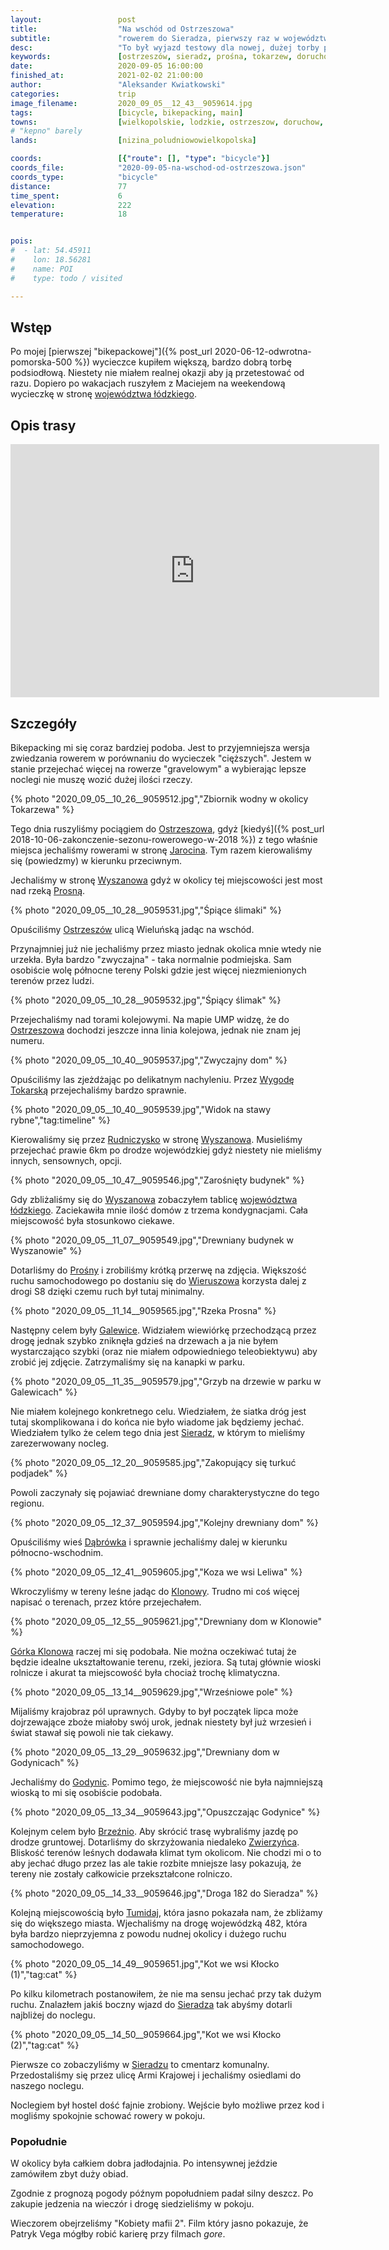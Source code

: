```yaml
---
layout:                 post
title:                  "Na wschód od Ostrzeszowa"
subtitle:               "rowerem do Sieradza, pierwszy raz w województwie łódzkim"
desc:                   "To był wyjazd testowy dla nowej, dużej torby podsiodłowej. Ostatecznie okazało się, że województwo łódzkie nie jest lepszym wyborem niż Pomorze ale torba była bardzo przydatna. Bardzo spodobały mi się lekkie wycieczki bikepackingowe."
keywords:               [ostrzeszów, sieradz, prośna, tokarzew, doruchów, wyszanów, galewice, klonowa, godynice, brzeźnio]
date:                   2020-09-05 16:00:00
finished_at:            2021-02-02 21:00:00
author:                 "Aleksander Kwiatkowski"
categories:             trip
image_filename:         2020_09_05__12_43__9059614.jpg
tags:                   [bicycle, bikepacking, main]
towns:                  [wielkopolskie, lodzkie, ostrzeszow, doruchow, wieruszow, galewice, klonowa, braszewice, brzeznio, sieradz]
# "kepno" barely
lands:                  [nizina_poludniowowielkopolska]

coords:                 [{"route": [], "type": "bicycle"}]
coords_file:            "2020-09-05-na-wschod-od-ostrzeszowa.json"
coords_type:            "bicycle"
distance:               77
time_spent:             6
elevation:              222
temperature:            18


pois:
#  - lat: 54.45911
#    lon: 18.56281
#    name: POI
#    type: todo / visited

---
```


[wiki-lodzkie]: https://pl.wikipedia.org/wiki/Wojew%C3%B3dztwo_%C5%82%C3%B3dzkie
[wiki-ostrzeszow]: https://pl.wikipedia.org/wiki/Ostrzesz%C3%B3w
[wiki-jarocin]: https://pl.wikipedia.org/wiki/Jarocin
[wiki-wyszanow]: https://pl.wikipedia.org/wiki/Wyszan%C3%B3w_(wojew%C3%B3dztwo_%C5%82%C3%B3dzkie)
[wiki-prosna-rzeka]: https://pl.wikipedia.org/wiki/Prosna
[wiki-wygoda-tokarska]: https://pl.wikipedia.org/wiki/Wygoda_Tokarska
[wiki-rudniczysko]: https://pl.wikipedia.org/wiki/Rudniczysko
[wiki-prosna-rzeka]: https://pl.wikipedia.org/wiki/Prosna
[wiki-wieruszow]: https://pl.wikipedia.org/wiki/Wierusz%C3%B3w
[wiki-galewice]: https://pl.wikipedia.org/wiki/Galewice
[wiki-sieradz]: https://pl.wikipedia.org/wiki/Sieradz
[wiki-dabrowka]: https://pl.wikipedia.org/wiki/D%C4%85br%C3%B3wka_(powiat_wieruszowski)
[wiki-klonowa]: https://pl.wikipedia.org/wiki/Klonowa_(wojew%C3%B3dztwo_%C5%82%C3%B3dzkie)
[wiki-gorka-klonowa]: https://pl.wikipedia.org/wiki/G%C3%B3rka_Klonowska
[wiki-godynice]: https://pl.wikipedia.org/wiki/Godynice
[wiki-brzeznio]: https://pl.wikipedia.org/wiki/Brze%C5%BAnio
[wiki-zwierzyniec]: https://pl.wikipedia.org/wiki/Zwierzyniec_(powiat_sieradzki)
[wiki-tumidaj]: https://pl.wikipedia.org/wiki/Tumidaj_(powiat_sieradzki)

## Wstęp

Po mojej [pierwszej "bikepackowej"]({% post_url 2020-06-12-odwrotna-pomorska-500 %})
wycieczce kupiłem większą, bardzo dobrą torbę podsiodłową. Niestety nie miałem
realnej okazji aby ją przetestować od razu. Dopiero po
wakacjach ruszyłem z Maciejem na weekendową wycieczkę w
stronę [województwa łódzkiego][wiki-lodzkie].

## Opis trasy

<iframe height='405' width='590' frameborder='0' allowtransparency='true' scrolling='no' src='https://www.strava.com/activities/4015114569/embed/5f9fedeff87ada4ec96f9e440027bd761a9f8296'></iframe>

## Szczegóły

Bikepacking mi się coraz bardziej podoba. Jest to przyjemniejsza wersja
zwiedzania rowerem w porównaniu do wycieczek "cięższych".
Jestem w stanie przejechać więcej na rowerze "gravelowym" a wybierając
lepsze noclegi nie muszę wozić dużej ilości rzeczy.

{% photo "2020_09_05__10_26__9059512.jpg","Zbiornik wodny w okolicy Tokarzewa" %}

Tego dnia ruszyliśmy pociągiem do [Ostrzeszowa][wiki-ostrzeszow], gdyż
[kiedyś]({% post_url 2018-10-06-zakonczenie-sezonu-rowerowego-w-2018 %})
z tego właśnie miejsca jechaliśmy rowerami w stronę
[Jarocina][wiki-jarocin]. Tym razem kierowaliśmy się (powiedzmy)
w kierunku przeciwnym.

Jechaliśmy w stronę [Wyszanowa][wiki-wyszanow] gdyż w okolicy
tej miejscowości jest most nad rzeką [Prosną][wiki-prosna-rzeka].

{% photo "2020_09_05__10_28__9059531.jpg","Śpiące ślimaki" %}

Opuściliśmy [Ostrzeszów][wiki-ostrzeszow] ulicą Wieluńską jadąc na wschód.

Przynajmniej już nie jechaliśmy przez miasto jednak okolica mnie wtedy nie
urzekła. Była bardzo "zwyczajna" - taka normalnie podmiejska. Sam osobiście wolę
północne tereny Polski gdzie jest więcej niezmienionych terenów przez ludzi.

{% photo "2020_09_05__10_28__9059532.jpg","Śpiący ślimak" %}

Przejechaliśmy nad torami kolejowymi. Na mapie UMP widzę, że do
[Ostrzeszowa][wiki-ostrzeszow] dochodzi jeszcze inna linia kolejowa, jednak
nie znam jej numeru.

{% photo "2020_09_05__10_40__9059537.jpg","Zwyczajny dom" %}

Opuściliśmy las zjeżdżając po delikatnym nachyleniu. Przez
[Wygodę Tokarską][wiki-wygoda-tokarska] przejechaliśmy bardzo sprawnie.

{% photo "2020_09_05__10_40__9059539.jpg","Widok na stawy rybne","tag:timeline" %}

Kierowaliśmy się przez [Rudniczysko][wiki-rudniczysko] w stronę
[Wyszanowa][wiki-wyszanow]. Musieliśmy przejechać prawie 6km po drodze
wojewódzkiej gdyż niestety nie mieliśmy innych, sensownych, opcji.

{% photo "2020_09_05__10_47__9059546.jpg","Zarośnięty budynek" %}

Gdy zbliżaliśmy się do [Wyszanowa][wiki-wyszanow] zobaczyłem tablicę
[województwa łódzkiego][wiki-lodzkie]. Zaciekawiła mnie ilość domów
z trzema kondygnacjami. Cała miejscowość była stosunkowo
ciekawe.

{% photo "2020_09_05__11_07__9059549.jpg","Drewniany budynek w Wyszanowie" %}

Dotarliśmy do [Prośny][wiki-prosna-rzeka] i zrobiliśmy krótką przerwę
na zdjęcia. Większość ruchu samochodowego po dostaniu się do
[Wieruszowa][wiki-wieruszow] korzysta dalej z drogi S8 dzięki czemu ruch
był tutaj minimalny.

{% photo "2020_09_05__11_14__9059565.jpg","Rzeka Prosna" %}

Następny celem były [Galewice][wiki-galewice]. Widziałem wiewiórkę przechodzącą
przez drogę jednak szybko zniknęła gdzieś na drzewach
a ja nie byłem wystarczająco szybki (oraz nie miałem odpowiedniego teleobiektywu)
aby zrobić jej zdjęcie. Zatrzymaliśmy się na kanapki w parku.

{% photo "2020_09_05__11_35__9059579.jpg","Grzyb na drzewie w parku w Galewicach" %}

Nie miałem kolejnego konkretnego celu. Wiedziałem, że siatka dróg jest tutaj skomplikowana
i do końca nie było wiadome jak będziemy jechać. Wiedziałem tylko że
celem tego dnia jest [Sieradz][wiki-sieradz], w którym to mieliśmy zarezerwowany
nocleg.

{% photo "2020_09_05__12_20__9059585.jpg","Zakopujący się turkuć podjadek" %}

Powoli zaczynały się pojawiać drewniane domy charakterystyczne do tego
regionu.

{% photo "2020_09_05__12_37__9059594.jpg","Kolejny drewniany dom" %}

Opuściliśmy wieś [Dąbrówka][wiki-dabrowka] i sprawnie jechaliśmy
dalej w kierunku północno-wschodnim.

{% photo "2020_09_05__12_41__9059605.jpg","Koza we wsi Leliwa" %}

Wkroczyliśmy w tereny leśne jadąc do [Klonowy][wiki-klonowa]. Trudno mi coś
więcej napisać o terenach, przez które przejechałem.

{% photo "2020_09_05__12_55__9059621.jpg","Drewniany dom w Klonowie" %}

[Górka Klonowa][wiki-gorka-klonowa] raczej mi się podobała. Nie można oczekiwać
tutaj że będzie idealne ukształtowanie terenu, rzeki, jeziora. Są tutaj
głównie wioski rolnicze i akurat ta miejscowość była chociaż
trochę klimatyczna.

{% photo "2020_09_05__13_14__9059629.jpg","Wrześniowe pole" %}

Mijaliśmy krajobraz pól uprawnych. Gdyby to był początek lipca może dojrzewające
zboże miałoby swój urok, jednak niestety był już wrzesień i świat stawał
się powoli nie tak ciekawy.

{% photo "2020_09_05__13_29__9059632.jpg","Drewniany dom w Godynicach" %}

Jechaliśmy do [Godynic][wiki-godynice]. Pomimo tego, że miejscowość nie była
najmniejszą wioską to mi się osobiście podobała.

{% photo "2020_09_05__13_34__9059643.jpg","Opuszczając Godynice" %}

Kolejnym celem było [Brzeźnio][wiki-brzeznio]. Aby skrócić trasę wybraliśmy
jazdę po drodze gruntowej. Dotarliśmy do skrzyżowania niedaleko
[Zwierzyńca][wiki-zwierzyniec]. Bliskość terenów leśnych dodawała klimat
tym okolicom. Nie chodzi mi o to aby jechać długo przez las ale takie rozbite
mniejsze lasy pokazują, że tereny nie zostały całkowicie przekształcone rolniczo.

{% photo "2020_09_05__14_33__9059646.jpg","Droga 182 do Sieradza" %}

Kolejną miejscowością było [Tumidaj][wiki-tumidaj], która jasno
pokazała nam, że zbliżamy się do większego miasta. Wjechaliśmy na drogę
wojewódzką 482, która była bardzo nieprzyjemna z powodu nudnej okolicy
i dużego ruchu samochodowego.

{% photo "2020_09_05__14_49__9059651.jpg","Kot we wsi Kłocko (1)","tag:cat" %}

Po kilku kilometrach postanowiłem, że nie ma sensu jechać przy tak dużym ruchu.
Znalazłem jakiś boczny wjazd do [Sieradza][wiki-sieradz] tak abyśmy dotarli
najbliżej do noclegu.

{% photo "2020_09_05__14_50__9059664.jpg","Kot we wsi Kłocko (2)","tag:cat" %}

Pierwsze co zobaczyliśmy w [Sieradzu][wiki-sieradz] to cmentarz komunalny.
Przedostaliśmy się przez ulicę Armi Krajowej i jechaliśmy osiedlami do
naszego noclegu.

Noclegiem był hostel dość fajnie zrobiony. Wejście było możliwe
przez kod i mogliśmy spokojnie schować rowery w pokoju.

### Popołudnie

W okolicy była całkiem dobra jadłodajnia. Po intensywnej jeździe zamówiłem
zbyt duży obiad.

Zgodnie z prognozą pogody późnym popołudniem padał silny deszcz. Po
zakupie jedzenia na wieczór i drogę siedzieliśmy w pokoju.

Wieczorem obejrzeliśmy "Kobiety mafii 2". Film który jasno pokazuje, że
Patryk Vega mógłby robić karierę przy filmach *gore*.
